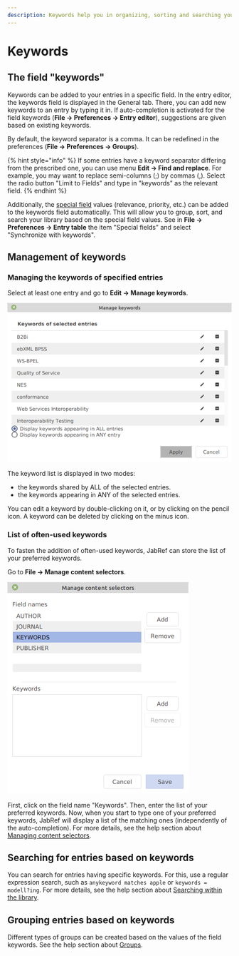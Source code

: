 ```yaml
---
description: Keywords help you in organizing, sorting and searching your entries.
---
```


# Keywords

## The field "keywords"

Keywords can be added to your entries in a specific field. In the entry editor, the keywords field is displayed in the General tab. There, you can add new keywords to an entry by typing it in. If auto-completion is activated for the field keywords (**File → Preferences → Entry editor**), suggestions are given based on existing keywords.

By default, the keyword separator is a comma. It can be redefined in the preferences (**File → Preferences → Groups**).

{% hint style="info" %}
If some entries have a keyword separator differing from the prescribed one, you can use menu **Edit → Find and replace**. For example, you may want to replace semi-columns (;) by commas (,). Select the radio button "Limit to Fields" and type in "keywords" as the relevant field.​​
{% endhint %}

Additionally, the [special field](specialfields.md) values (relevance, priority, etc.) can be added to the keywords field automatically. This will allow you to group, sort, and search your library based on the special field values. See in **File → Preferences → Entry table** the item "Special fields" and select "Synchronize with keywords".

## Management of keywords

### Managing the keywords of specified entries

Select at least one entry and go to **Edit → Manage keywords**.

![](../.gitbook/assets/keywords-managekeywords-jabref5.2.png)

The keyword list is displayed in two modes:

* the keywords shared by ALL of the selected entries.
* the keywords appearing in ANY of the selected entries.

You can edit a keyword by double-clicking on it, or by clicking on the pencil icon. A keyword can be deleted by clicking on the minus icon.

### List of often-used keywords

To fasten the addition of often-used keywords, JabRef can store the list of your preferred keywords.

Go to **File → Manage content selectors**.

![](<../.gitbook/assets/managecontentselectors-jabref5.2 (1).png>)

First, click on the field name "Keywords". Then, enter the list of your preferred keywords. Now, when you start to type one of your preferred keywords, JabRef will display a list of the matching ones (independently of the auto-completion). For more details, see the help section about [Managing content selectors](../advanced/contentselector.md).

## Searching for entries based on keywords

You can search for entries having specific keywords. For this, use a regular expression search, such as `anykeyword matches apple` or `keywords = modell?ing`. For more details, see the help section about [Searching within the library](search.md).

## Grouping entries based on keywords

Different types of groups can be created based on the values of the field keywords. See the help section about [Groups](groups.md).
